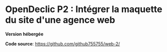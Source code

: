 # OpenDeclic P2 : Intégrer la maquette du site d'une agence web 
**Version hébergée**

**Code source**: https://github.com/github755755/web-2/
